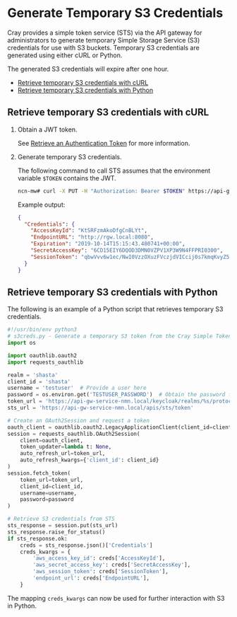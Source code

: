 # Generate Temporary S3 Credentials

Cray provides a simple token service \(STS\) via the API gateway for administrators to generate temporary Simple Storage Service \(S3\) credentials for use with S3 buckets.
Temporary S3 credentials are generated using either cURL or Python.

The generated S3 credentials will expire after one hour.

- [Retrieve temporary S3 credentials with cURL](#retrieve-temporary-s3-credentials-with-curl)
- [Retrieve temporary S3 credentials with Python](#retrieve-temporary-s3-credentials-with-python)

## Retrieve temporary S3 credentials with cURL

1. Obtain a JWT token.

    See [Retrieve an Authentication Token](../security_and_authentication/Retrieve_an_Authentication_Token.md) for more information.

1. Generate temporary S3 credentials.

    The following command to call STS assumes that the environment variable `$TOKEN` contains the JWT.

    ```bash
    ncn-mw# curl -X PUT -H "Authorization: Bearer $TOKEN" https://api-gw-service-nmn.local/apis/sts/token
    ```

    Example output:

    ```json
    {
      "Credentials": {
        "AccessKeyId": "KtSRFzmAkoDfgCnBLYt",
        "EndpointURL": "http://rgw.local:8080",
        "Expiration": "2019-10-14T15:15:43.480741+00:00",
        "SecretAccessKey": "6CD15EIY6DQOD3DMN0VZPV1XP3W9N4FFPRI0300",
        "SessionToken": "qbwVvv6w1ec/NwI0VzzOXuzFVczjdVICcij0s7kmqKvyZ59RrHJWjLKvmUhGeBATMtkEK72s+qL7Tdn06tPMCQr04MEOpyeUOLmfFyKN3Awm0/7Rlx7rKVaOejpeYaRzO2kWDu3llrpZOONSMPYfck6KjAfvqg/ZJPGEJ5Mzb9YfeSCBq0ghj3G51o9V4DhjjL0YoA/XARMnN0NTHav+OIUHBkXcxZIfT+ti9bSjmz6ExKsJj8zPLvGMK2TIo/Xp"
      }
    }
    ```

## Retrieve temporary S3 credentials with Python

The following is an example of a Python script that retrieves temporary S3 credentials.

```python
#!/usr/bin/env python3
# s3creds.py - Generate a temporary S3 token from the Cray Simple Token Service
import os

import oauthlib.oauth2
import requests_oauthlib

realm = 'shasta'
client_id = 'shasta'
username = 'testuser'  # Provide a user here
password = os.environ.get('TESTUSER_PASSWORD')  # Obtain the password from the env, or elsewhere
token_url = 'https://api-gw-service-nmn.local/keycloak/realms/%s/protocol/openid-connect/token' % realm
sts_url = 'https://api-gw-service-nmn.local/apis/sts/token'

# Create an OAuth2Session and request a token
oauth_client = oauthlib.oauth2.LegacyApplicationClient(client_id=client_id)
session = requests_oauthlib.OAuth2Session(
    client=oauth_client,
    token_updater=lambda t: None,
    auto_refresh_url=token_url,
    auto_refresh_kwargs={'client_id': client_id}
)
session.fetch_token(
    token_url=token_url,
    client_id=client_id,
    username=username,
    password=password
)

# Retrieve S3 credentials from STS
sts_response = session.put(sts_url)
sts_response.raise_for_status()
if sts_response.ok:
    creds = sts_response.json()['Credentials']
    creds_kwargs = {
        'aws_access_key_id': creds['AccessKeyId'],
        'aws_secret_access_key': creds['SecretAccessKey'],
        'aws_session_token': creds['SessionToken'],
        'endpoint_url': creds['EndpointURL'],
    }
```

The mapping `creds_kwargs` can now be used for further interaction with S3 in Python.
